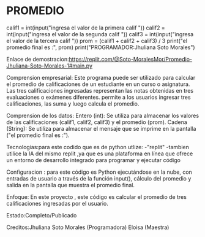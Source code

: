 # PROMEDIO
calif1 = int(input("ingresa el valor de la primera calif  "))
calif2 = int(input("ingresa el valor de la segunda calif  "))
calif3 = int(input("ingresa el valor de la tercera calif "))
prom = (calif1 + calif2 + calif3) / 3
print("el promedio final es :", prom)
print("PROGRAMADOR:Jhuliana Soto Morales")


Enlace de demostracion:https://replit.com/@Soto-MoralesMor/Promedio-Jhuliana-Soto-Morales-1#main.py

Comprension empresarial:
Este programa puede ser utilizado para calcular el promedio de calificaciones de un estudiante en un curso o asignatura. 
Las tres calificaciones ingresadas representan las notas obtenidas en tres evaluaciones o exámenes diferentes.
permite a los usuarios ingresar tres calificaciones, las suma y luego calcula el promedio. 

Comprension de los datos:
Entero (int): Se utiliza para almacenar los valores de las calificaciones (calif1, calif2, calif3) y el promedio (prom).
Cadena (String): Se utiliza para almacenar el mensaje que se imprime en la pantalla ("el promedio final es :").

Tecnologias:para este codido que es de python utlize:
-"replit"
-tambien utilice la IA del mismo replit ,ya que es una plataforma en línea que ofrece un entorno de desarrollo integrado para programar y ejecutar código

Configuracion :
 para este código es Python ejecutándose en la nube, con entradas de usuario a través de la función input(), 
 cálculo del promedio y salida en la pantalla que muestra el promedio final.

 Enfoque:
 En este proyecto , este código es calcular el promedio de tres calificaciones ingresadas por el usuario.

 Estado:Completo/Publicado

 Creditos:Jhuliana Soto Morales (Programadora) Eloisa (Maestra)
 
